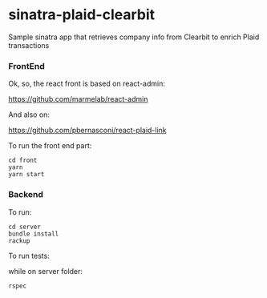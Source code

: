 # sinatra-plaid-clearbit
Sample sinatra app that retrieves company info from Clearbit to enrich Plaid transactions

### FrontEnd

Ok, so, the react front is based on react-admin:

https://github.com/marmelab/react-admin

And also on:

https://github.com/pbernasconi/react-plaid-link


To run the front end part:

```
cd front
yarn
yarn start
```

### Backend

To run:

```
cd server
bundle install
rackup
```

To run tests:

while on server folder:

```
rspec
```
